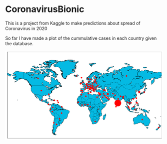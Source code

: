 # CoronavirusBionic
This is a project from Kaggle to make predictions about spread of Coronavirus in 2020

So far I have made a plot of the cummulative cases in each country given the database.

![CoronavirusWorldPlot](https://github.com/carlosbionic/CoronavirusBionic/blob/master/CoronImages/coronavirusWorldPlot.png)

